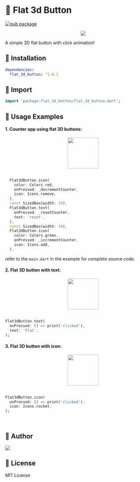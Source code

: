 # 🔮 Flat 3d Button

[![pub package](https://img.shields.io/pub/v/flat_3d_button.svg)](https://pub.dartlang.org/packages/flat_3d_button)

<center>
  <img src="https://github.com/rijfas/flat_3d_button/raw/main/images/banner.png">
</center>

A simple 3D flat button with click animation!

## 🔩 Installation

```yaml
dependencies:
  flat_3d_button: ^1.0.1
```

## 🚚 Import

```dart
import 'package:flat_3d_button/flat_3d_button.dart';
```

## 🚀 Usage Examples

#### 1. Counter app using flat 3D buttons:

<center>
  <img src="https://github.com/rijfas/flat_3d_button/raw/main/images/flat_3d_button_counter.GIF" height="100" align="center">
</center>
<br>

```dart
  Flat3dButton.icon(
    color: Colors.red,
    onPressed: _decrementCounter,
    icon: Icons.remove,
  ),
  const SizedBox(width: 10),
  Flat3dButton.text(
    onPressed: _resetCounter,
    text: 'reset',
  ),
  const SizedBox(width: 10),
  Flat3dButton.icon(
    color: Colors.green,
    onPressed: _incrementCounter,
    icon: Icons.add,
  ),
```

refer to the `main.dart` in the example for complete source code.

#### 2. Flat 3D button with text:

<center>
  <img src="https://github.com/rijfas/flat_3d_button/raw/main/images/flat_3d_button_text.GIF" height="100" align="center">
</center>
<br>

```dart
Flat3dButton.text(
  onPressed: () => print('clicked'),
  text: 'Flat',
);
```

#### 3. Flat 3D button with icon:

<center>
  <img src="https://github.com/rijfas/flat_3d_button/raw/main/images/flat_3d_button_icon.GIF" height="100" align="center">
</center>
<br>

```dart
Flat3dButton.icon(
  onPressed: () => print('clicked'),
  icon: Icons.rocket,
);
```

<br>

## 🔧 Author

<a href="https://rijfas.me" target="_blank"><img src="https://avatars.githubusercontent.com/u/67458012?s=40&v=4"></a>
<br>

## 📃 License

MIT License
